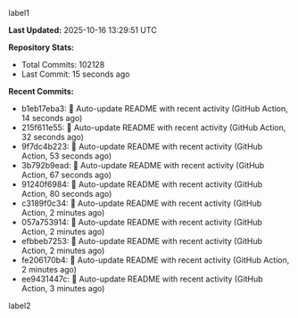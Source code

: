 
label1 
<!-- ACTIVITY_START -->
**Last Updated:** 2025-10-16 13:29:51 UTC

**Repository Stats:**
- Total Commits: 102128
- Last Commit: 15 seconds ago

**Recent Commits:**
- b1eb17eba3: 🤖 Auto-update README with recent activity (GitHub Action, 14 seconds ago)
- 215f611e55: 🤖 Auto-update README with recent activity (GitHub Action, 32 seconds ago)
- 9f7dc4b223: 🤖 Auto-update README with recent activity (GitHub Action, 53 seconds ago)
- 3b792b9ead: 🤖 Auto-update README with recent activity (GitHub Action, 67 seconds ago)
- 91240f6984: 🤖 Auto-update README with recent activity (GitHub Action, 80 seconds ago)
- c3189f0c34: 🤖 Auto-update README with recent activity (GitHub Action, 2 minutes ago)
- 057a753914: 🤖 Auto-update README with recent activity (GitHub Action, 2 minutes ago)
- efbbeb7253: 🤖 Auto-update README with recent activity (GitHub Action, 2 minutes ago)
- fe206170b4: 🤖 Auto-update README with recent activity (GitHub Action, 2 minutes ago)
- ee9431447c: 🤖 Auto-update README with recent activity (GitHub Action, 3 minutes ago)
<!-- ACTIVITY_END -->

label2
